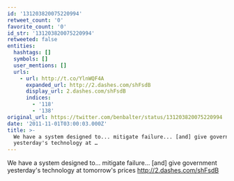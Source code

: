 ```yaml
---
id: '131203820075220994'
retweet_count: '0'
favorite_count: '0'
id_str: '131203820075220994'
retweeted: false
entities:
  hashtags: []
  symbols: []
  user_mentions: []
  urls:
    - url: http://t.co/YlnWQF4A
      expanded_url: http://2.dashes.com/shFsdB
      display_url: 2.dashes.com/shFsdB
      indices:
        - '118'
        - '138'
original_url: https://twitter.com/benbalter/status/131203820075220994
date: '2011-11-01T03:00:03.000Z'
title: >-
  We have a system designed to... mitigate failure... [and] give government
  yesterday's technology at …
---
```


We have a system designed to... mitigate failure... [and] give government yesterday's technology at tomorrow's prices http://2.dashes.com/shFsdB